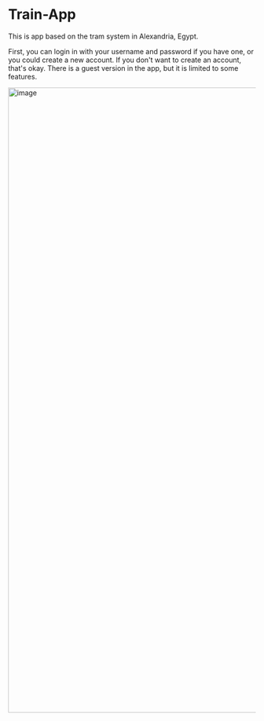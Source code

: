 # Train-App

This is app based on the tram system in Alexandria, Egypt.

First, you can login in with your username and password if you have one, or you could create a new account.
If you don't want to create an account, that's okay. There is a guest version in the app, but it is limited to some features.

<img width="1272" alt="image" src="https://user-images.githubusercontent.com/47674413/118670524-5ffea700-b7ff-11eb-81f9-0bad449b8081.png">


